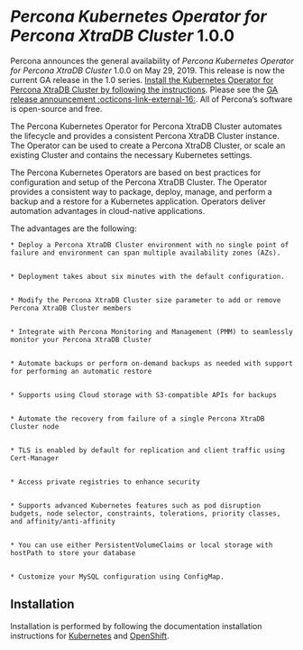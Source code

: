 # *Percona Kubernetes Operator for Percona XtraDB Cluster* 1.0.0

Percona announces the general availability of *Percona Kubernetes Operator for Percona XtraDB Cluster* 1.0.0 on May 29, 2019. This release is now the current GA release in the 1.0 series. [Install the Kubernetes Operator for Percona XtraDB Cluster by following the instructions](../kubernetes.md). Please see the [GA release announcement :octicons-link-external-16:](https://www.percona.com/blog/2019/05/29/percona-kubernetes-operators/). All of Percona’s software is open-source and free.

The Percona Kubernetes Operator for Percona XtraDB Cluster automates the lifecycle and provides a consistent Percona XtraDB Cluster instance. The Operator can be used to create a Percona XtraDB Cluster, or scale an existing Cluster and contains the necessary Kubernetes settings.

The Percona Kubernetes Operators are based on best practices for configuration and setup of the Percona XtraDB Cluster. The Operator provides a consistent way to package, deploy, manage, and perform a backup and a restore for a Kubernetes application. Operators deliver automation advantages in cloud-native applications.

The advantages are the following:

    
    * Deploy a Percona XtraDB Cluster environment with no single point of failure and environment can span multiple availability zones (AZs).


    * Deployment takes about six minutes with the default configuration.


    * Modify the Percona XtraDB Cluster size parameter to add or remove Percona XtraDB Cluster members


    * Integrate with Percona Monitoring and Management (PMM) to seamlessly monitor your Percona XtraDB Cluster


    * Automate backups or perform on-demand backups as needed with support for performing an automatic restore


    * Supports using Cloud storage with S3-compatible APIs for backups


    * Automate the recovery from failure of a single Percona XtraDB Cluster node


    * TLS is enabled by default for replication and client traffic using Cert-Manager


    * Access private registries to enhance security


    * Supports advanced Kubernetes features such as pod disruption budgets, node selector, constraints, tolerations, priority classes, and affinity/anti-affinity


    * You can use either PersistentVolumeClaims or local storage with hostPath to store your database


    * Customize your MySQL configuration using ConfigMap.

## Installation

Installation is performed by following the documentation installation instructions for [Kubernetes](../kubernetes.md) and [OpenShift](../openshift.md).
